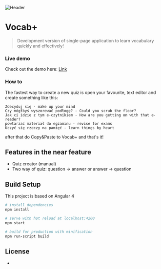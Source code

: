 ![Header](https://vocab.mkulinski.com/github-kulek1.png)
# Vocab+

> Development version of single-page application to learn vocabulary quickly and effectively!

### Live demo
Check out the demo here: [Link](https://www.vocab.mkulinski.com)

### How to
The fastest way to create a new quiz is open your favourite, text editor and create something like this:

```
Zdecyduj się - make up your mind
Czy mógłbyś wyszorować podłogę? - Could you scrub the floor?
Jak ci idzie z tym e-czytnikiem - How are you getting on with that e-reader?
powtarzać materiał do egzaminu - revise for exams
Uczyć się rzeczy na pamięć - learn things by heart
```

after that do Copy&Paste to Vocab+ and that's it!


## Features in the near feature

* Quiz creator (manual)
* Two way of quiz: question -> answer or answer -> question

## Build Setup

This project is based on Angular 4

``` bash
# install dependencies
npm install

# serve with hot reload at localhost:4200
npm start

# build for production with minification
npm run-script build
```

## License 
-


